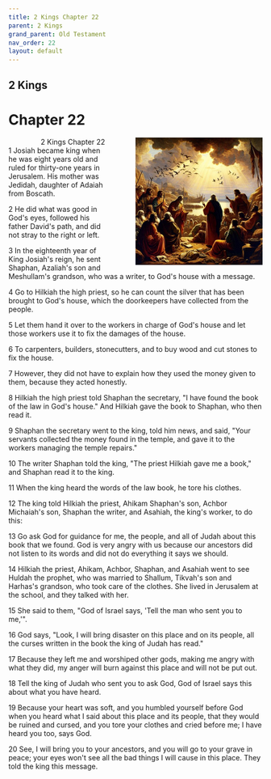 ```yaml
---
title: 2 Kings Chapter 22
parent: 2 Kings
grand_parent: Old Testament
nav_order: 22
layout: default
---
```


## 2 Kings

# Chapter 22

<div style="clear: both; text-align: right;">
    <img src="/assets/Image/2 Kings/500/22.jpg" alt="2 Kings Chapter 22" class="chapter-image" style="max-width: 50%; height: auto; float: right; margin: 0 0 10px 10px; padding-left: 10%;">
    <figcaption style="font-size: 14px;">2 Kings Chapter 22</figcaption>
</div>
1 Josiah became king when he was eight years old and ruled for thirty-one years in Jerusalem. His mother was Jedidah, daughter of Adaiah from Boscath.

2 He did what was good in God's eyes, followed his father David's path, and did not stray to the right or left.

3 In the eighteenth year of King Josiah's reign, he sent Shaphan, Azaliah's son and Meshullam's grandson, who was a writer, to God's house with a message.

4 Go to Hilkiah the high priest, so he can count the silver that has been brought to God's house, which the doorkeepers have collected from the people.

5 Let them hand it over to the workers in charge of God's house and let those workers use it to fix the damages of the house.

6 To carpenters, builders, stonecutters, and to buy wood and cut stones to fix the house.

7 However, they did not have to explain how they used the money given to them, because they acted honestly.

8 Hilkiah the high priest told Shaphan the secretary, "I have found the book of the law in God's house." And Hilkiah gave the book to Shaphan, who then read it.

9 Shaphan the secretary went to the king, told him news, and said, "Your servants collected the money found in the temple, and gave it to the workers managing the temple repairs."

10 The writer Shaphan told the king, "The priest Hilkiah gave me a book," and Shaphan read it to the king.

11 When the king heard the words of the law book, he tore his clothes.

12 The king told Hilkiah the priest, Ahikam Shaphan's son, Achbor Michaiah's son, Shaphan the writer, and Asahiah, the king's worker, to do this:

13 Go ask God for guidance for me, the people, and all of Judah about this book that we found. God is very angry with us because our ancestors did not listen to its words and did not do everything it says we should.

14 Hilkiah the priest, Ahikam, Achbor, Shaphan, and Asahiah went to see Huldah the prophet, who was married to Shallum, Tikvah's son and Harhas's grandson, who took care of the clothes. She lived in Jerusalem at the school, and they talked with her.

15 She said to them, "God of Israel says, 'Tell the man who sent you to me,'".

16 God says, "Look, I will bring disaster on this place and on its people, all the curses written in the book the king of Judah has read."

17 Because they left me and worshiped other gods, making me angry with what they did, my anger will burn against this place and will not be put out.

18 Tell the king of Judah who sent you to ask God, God of Israel says this about what you have heard.

19 Because your heart was soft, and you humbled yourself before God when you heard what I said about this place and its people, that they would be ruined and cursed, and you tore your clothes and cried before me; I have heard you too, says God.

20 See, I will bring you to your ancestors, and you will go to your grave in peace; your eyes won't see all the bad things I will cause in this place. They told the king this message.


